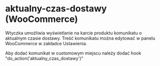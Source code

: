 # aktualny-czas-dostawy (WooCommerce)

Wtyczka umożliwia wyświetlanie na karcie produktu komunikatu o aktualnym czasie dostawy. Treść komunikatu można edytować w panelu WooCommerce w zakładce Ustawienia.

Aby dodać komunikat w customowym miejscu należy dodać hook "do_action('aktualny_czas_dostawy')"

